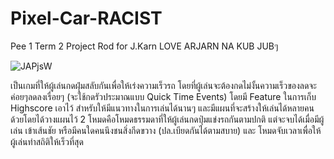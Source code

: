 # Pixel-Car-RACIST
Pee 1 Term 2 Project Rod for J.Karn LOVE ARJARN NA KUB JUBๆ 

![JAPjsW](https://github.com/Sonaticspink/Pixel-Car-RACIST/assets/88589797/c4756eee-e9ee-4ce2-84d1-ef7565482df8)

เป็นเกมที่ให้ผู้เล่นกดฝุ่มสลับกันเพื่อให้เร่งความเร็วรถ โดยที่ผู้เล่นจะต้องกดไม่งั้นความเร็วของลดจะค่อยๆลดลงเรื่อยๆ (จะใช้กดรัวประมาณแบบ Quick Time Events) โดยมี Feature ในการเก็บ
Highscore เอาไว้ สำหรับให้มีแนวทางในการเล่นได้นานๆ และมีแผนที่จะสร้างให้เล่นได้หลายคนด้วยโดยได้วางแผนไว้ 2 โหมดคือโหมดธรรมดาที่ให้ผู้เล่นกดปุ่มแข่งรถกันตามปกติ แต่จะจบได้เมื่อมีผู้เล่น
เข้าเส้นชัย หรือมีคนใดคนนึงชนสิ่งกีดขวาง (ปล.เบียดกันได้ตามสบาย) และ โหมดจับเวลาเพื่อให้ผู้เล่นทำสถิติให้เร็วที่สุด
